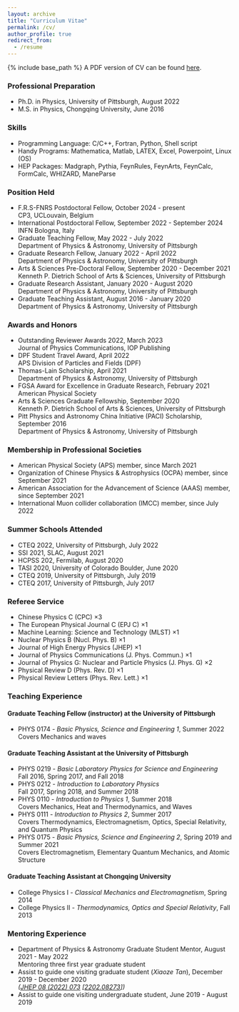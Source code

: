 ```yaml
---
layout: archive
title: "Curriculum Vitae"
permalink: /cv/
author_profile: true
redirect_from:
  - /resume
---
```


{% include base_path %}
A PDF version of CV can be found [here](/files/cvYangMa.pdf).

### Professional Preparation
* Ph.D. in Physics, University of Pittsburgh, August 2022
* M.S. in Physics, Chongqing University, June 2016

### Skills 
* Programming Language: C/C++, Fortran, Python, Shell script
* Handy Programs: Mathematica, Matlab, LATEX, Excel, Powerpoint, Linux (OS)
* HEP Packages: Madgraph, Pythia, FeynRules, FeynArts, FeynCalc, FormCalc, WHIZARD, ManeParse

### Position Held
* F.R.S-FNRS Postdoctoral Fellow, October 2024 - present  
CP3, UCLouvain, Belgium
* International Postdoctoral Fellow, September 2022 - September 2024  
INFN Bologna, Italy
* Graduate Teaching Fellow, May 2022 - July 2022  
Department of Physics & Astronomy, University of Pittsburgh
* Graduate Research Fellow, January 2022 - April 2022  
Department of Physics & Astronomy, University of Pittsburgh
* Arts & Sciences Pre-Doctoral Fellow, September 2020 - December 2021  
Kenneth P. Dietrich School of Arts & Sciences, University of Pittsburgh
* Graduate Research Assistant, January 2020 - August 2020  
Department of Physics & Astronomy, University of Pittsburgh
* Graduate Teaching Assistant, August 2016 - January 2020  
Department of Physics & Astronomy, University of Pittsburgh

### Awards and Honors
* Outstanding Reviewer Awards 2022, March 2023  
Journal of Physics Communications, IOP Publishing
* DPF Student Travel Award, April 2022  
APS Division of Particles and Fields (DPF)
* Thomas-Lain Scholarship, April 2021  
Department of Physics & Astronomy, University of Pittsburgh
* FGSA Award for Excellence in Graduate Research, February 2021  
American Physical Society
* Arts & Sciences Graduate Fellowship, September 2020  
Kenneth P. Dietrich School of Arts & Sciences, University of Pittsburgh
* Pitt Physics and Astronomy China Initiative (PACI) Scholarship, September 2016  
Department of Physics & Astronomy, University of Pittsburgh

### Membership in Professional Societies
* American Physical Society (APS) member, since March 2021
* Organization of Chinese Physics & Astrophysics (OCPA) member, since September 2021
* American Association for the Advancement of Science (AAAS) member, since September 2021
* International Muon collider collaboration (IMCC) member, since July 2022

### Summer Schools Attended
* CTEQ 2022, University of Pittsburgh, July 2022
* SSI 2021, SLAC, August 2021
* HCPSS 202, Fermilab, August 2020
* TASI 2020, University of Colorado Boulder, June 2020
* CTEQ 2019, University of Pittsburgh, July 2019
* CTEQ 2017, University of Pittsburgh, July 2017

### Referee Service
* Chinese Physics C (CPC) $\times 3$
* The European Physical Journal C (EPJ C) $\times 1$
* Machine Learning: Science and Technology (MLST) $\times 1$
* Nuclear Physics B (Nucl. Phys. B) $\times 1$
* Journal of High Energy Physics (JHEP) $\times 1$
* Journal of Physics Communications (J. Phys. Commun.) $\times 1$
* Journal of Physics G: Nuclear and Particle Physics (J. Phys. G) $\times 2$
* Physical Review D (Phys. Rev. D) $\times 1$
* Physical Review Letters (Phys. Rev. Lett.) $\times 1$


### Teaching Experience

#### Graduate Teaching Fellow (instructor) at the University of Pittsburgh
* PHYS 0174 - *Basic Physics, Science and Engineering 1*, Summer 2022  
Covers Mechanics and waves

#### Graduate Teaching Assistant at the University of Pittsburgh
* PHYS 0219 - *Basic Laboratory Physics for Science and Engineering*  
Fall 2016, Spring 2017, and Fall 2018
* PHYS 0212 - *Introduction to Laboratory Physics*  
 Fall 2017, Spring 2018, and Summer 2018
* PHYS 0110 - *Introduction to Physics 1*, Summer 2018  
Covers Mechanics, Heat and Thermodynamics, and Waves
* PHYS 0111 - *Introduction to Physics 2*, Summer 2017  
Covers Thermodynamics, Electromagnetism, Optics, Special Relativity, and Quantum Physics
* PHYS 0175 - *Basic Physics, Science and Engineering 2*, Spring 2019 and Summer 2021  
Covers Electromagnetism, Elementary Quantum Mechanics, and Atomic Structure

#### Graduate Teaching Assistant at Chongqing University
* College Physics I - *Classical Mechanics and Electromagnetism*, Spring 2014
* College Physics II - *Thermodynamics, Optics and Special Relativity*, Fall 2013

### Mentoring Experience
* Department of Physics & Astronomy Graduate Student Mentor, August 2021 - May 2022  
Mentoring three first year graduate student
* Assist to guide one visiting graduate student (*Xiaoze Tan*), December 2019 - December 2020  
*([JHEP 08 (2022) 073](https://doi.org/10.1007/JHEP08(2022)073) [[2202.08273](https://arxiv.org/abs/2202.08273)])*
* Assist to guide one visiting undergraduate student, June 2019 - August 2019




[^_^]:Service and leadership
[^_^]:======
[^_^]:* Currently signed in to 43 different slack teams
